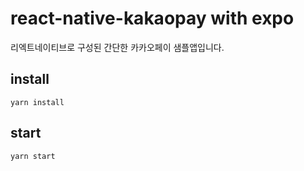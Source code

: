 # react-native-kakaopay with expo

리엑트네이티브로 구성된 간단한 카카오페이 샘플앱입니다.

## install
```
yarn install
```

## start
```
yarn start
```




